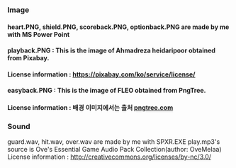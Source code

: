 ### Image
#### heart.PNG, shield.PNG, scoreback.PNG, optionback.PNG are made by me with MS Power Point
#### playback.PNG : This is the image of Ahmadreza heidaripoor obtained from Pixabay.
#### License information : https://pixabay.com/ko/service/license/
#### easyback.PNG : This is the image of FLEO obtained from PngTree.
#### License information : 배경 이미지에서는 출처 <a href="https://pngtree.com/free-backgrounds">pngtree.com</a>

### Sound
guard.wav, hit.wav, over.wav are made by me with SPXR.EXE
play.mp3's source is Ove's Essential Game Audio Pack Collection(author: OveMelaa)
License information : http://creativecommons.org/licenses/by-nc/3.0/

